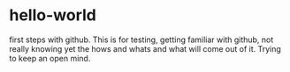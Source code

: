 # hello-world
first steps with github.
This is for testing, getting familiar with github, not really knowing yet the hows and whats and what will come out of it. Trying to keep an open mind.
